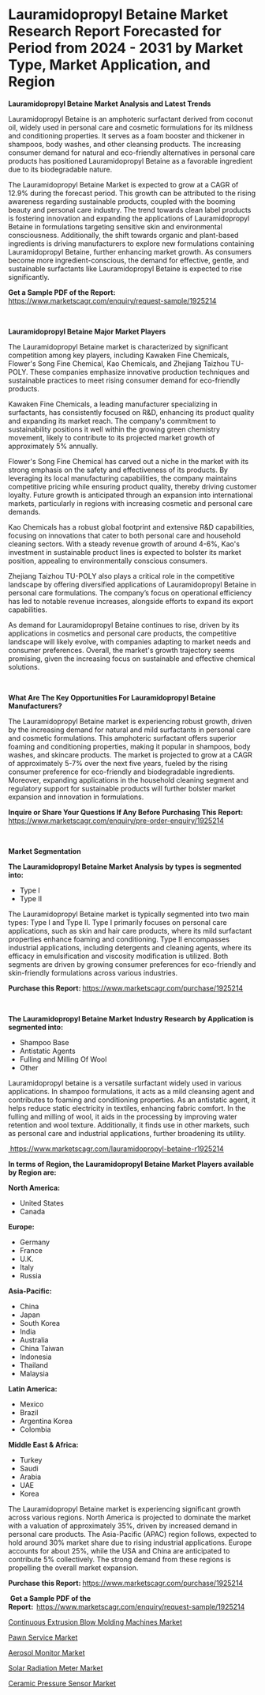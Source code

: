 <p><h1>Lauramidopropyl Betaine Market Research Report Forecasted for Period from 2024 -  2031 by Market Type, Market Application, and Region</h1></p><p><strong>Lauramidopropyl Betaine Market Analysis and Latest Trends</strong></p>
<p><p>Lauramidopropyl Betaine is an amphoteric surfactant derived from coconut oil, widely used in personal care and cosmetic formulations for its mildness and conditioning properties. It serves as a foam booster and thickener in shampoos, body washes, and other cleansing products. The increasing consumer demand for natural and eco-friendly alternatives in personal care products has positioned Lauramidopropyl Betaine as a favorable ingredient due to its biodegradable nature.</p><p>The Lauramidopropyl Betaine Market is expected to grow at a CAGR of 12.9% during the forecast period. This growth can be attributed to the rising awareness regarding sustainable products, coupled with the booming beauty and personal care industry. The trend towards clean label products is fostering innovation and expanding the applications of Lauramidopropyl Betaine in formulations targeting sensitive skin and environmental consciousness. Additionally, the shift towards organic and plant-based ingredients is driving manufacturers to explore new formulations containing Lauramidopropyl Betaine, further enhancing market growth. As consumers become more ingredient-conscious, the demand for effective, gentle, and sustainable surfactants like Lauramidopropyl Betaine is expected to rise significantly.</p></p>
<p><strong>Get a Sample PDF of the Report:&nbsp;</strong> <a href="https://www.marketscagr.com/enquiry/request-sample/1925214?utm_campaign=1510&utm_medium=2&utm_source=Github&utm_content=ia&utm_term=24102024&utm_id=lauramidopropyl-betaine">https://www.marketscagr.com/enquiry/request-sample/1925214</a></p>
<p>&nbsp;</p>
<p><strong>Lauramidopropyl Betaine Major Market Players</strong></p>
<p><p>The Lauramidopropyl Betaine market is characterized by significant competition among key players, including Kawaken Fine Chemicals, Flower's Song Fine Chemical, Kao Chemicals, and Zhejiang Taizhou TU-POLY. These companies emphasize innovative production techniques and sustainable practices to meet rising consumer demand for eco-friendly products.</p><p>Kawaken Fine Chemicals, a leading manufacturer specializing in surfactants, has consistently focused on R&D, enhancing its product quality and expanding its market reach. The company's commitment to sustainability positions it well within the growing green chemistry movement, likely to contribute to its projected market growth of approximately 5% annually.</p><p>Flower's Song Fine Chemical has carved out a niche in the market with its strong emphasis on the safety and effectiveness of its products. By leveraging its local manufacturing capabilities, the company maintains competitive pricing while ensuring product quality, thereby driving customer loyalty. Future growth is anticipated through an expansion into international markets, particularly in regions with increasing cosmetic and personal care demands.</p><p>Kao Chemicals has a robust global footprint and extensive R&D capabilities, focusing on innovations that cater to both personal care and household cleaning sectors. With a steady revenue growth of around 4-6%, Kao's investment in sustainable product lines is expected to bolster its market position, appealing to environmentally conscious consumers.</p><p>Zhejiang Taizhou TU-POLY also plays a critical role in the competitive landscape by offering diversified applications of Lauramidopropyl Betaine in personal care formulations. The company’s focus on operational efficiency has led to notable revenue increases, alongside efforts to expand its export capabilities.</p><p>As demand for Lauramidopropyl Betaine continues to rise, driven by its applications in cosmetics and personal care products, the competitive landscape will likely evolve, with companies adapting to market needs and consumer preferences. Overall, the market's growth trajectory seems promising, given the increasing focus on sustainable and effective chemical solutions.</p></p>
<p>&nbsp;</p>
<p><strong>What Are The Key Opportunities For Lauramidopropyl Betaine Manufacturers?</strong></p>
<p><p>The Lauramidopropyl Betaine market is experiencing robust growth, driven by the increasing demand for natural and mild surfactants in personal care and cosmetic formulations. This amphoteric surfactant offers superior foaming and conditioning properties, making it popular in shampoos, body washes, and skincare products. The market is projected to grow at a CAGR of approximately 5-7% over the next five years, fueled by the rising consumer preference for eco-friendly and biodegradable ingredients. Moreover, expanding applications in the household cleaning segment and regulatory support for sustainable products will further bolster market expansion and innovation in formulations.</p></p>
<p><strong>Inquire or Share Your Questions If Any Before Purchasing This Report:</strong> <a href="https://www.marketscagr.com/enquiry/pre-order-enquiry/1925214?utm_campaign=1510&utm_medium=2&utm_source=Github&utm_content=ia&utm_term=24102024&utm_id=lauramidopropyl-betaine">https://www.marketscagr.com/enquiry/pre-order-enquiry/1925214</a></p>
<p>&nbsp;</p>
<p><strong>Market Segmentation</strong></p>
<p><strong>The Lauramidopropyl Betaine Market Analysis by types is segmented into:</strong></p>
<p><ul><li>Type I</li><li>Type II</li></ul></p>
<p><p>The Lauramidopropyl Betaine market is typically segmented into two main types: Type I and Type II. Type I primarily focuses on personal care applications, such as skin and hair care products, where its mild surfactant properties enhance foaming and conditioning. Type II encompasses industrial applications, including detergents and cleaning agents, where its efficacy in emulsification and viscosity modification is utilized. Both segments are driven by growing consumer preferences for eco-friendly and skin-friendly formulations across various industries.</p></p>
<p><strong>Purchase this Report:&nbsp;</strong><a href="https://www.marketscagr.com/purchase/1925214?utm_campaign=1510&utm_medium=2&utm_source=Github&utm_content=ia&utm_term=24102024&utm_id=lauramidopropyl-betaine">https://www.marketscagr.com/purchase/1925214</a></p>
<p>&nbsp;</p>
<p><strong>The Lauramidopropyl Betaine Market Industry Research by Application is segmented into:</strong></p>
<p><ul><li>Shampoo Base</li><li>Antistatic Agents</li><li>Fulling and Milling Of Wool</li><li>Other</li></ul></p>
<p><p>Lauramidopropyl betaine is a versatile surfactant widely used in various applications. In shampoo formulations, it acts as a mild cleansing agent and contributes to foaming and conditioning properties. As an antistatic agent, it helps reduce static electricity in textiles, enhancing fabric comfort. In the fulling and milling of wool, it aids in the processing by improving water retention and wool texture. Additionally, it finds use in other markets, such as personal care and industrial applications, further broadening its utility.</p></p>
<p><a href="https://www.marketscagr.com/lauramidopropyl-betaine-r1925214?utm_campaign=1510&utm_medium=2&utm_source=Github&utm_content=ia&utm_term=24102024&utm_id=lauramidopropyl-betaine">&nbsp;https://www.marketscagr.com/lauramidopropyl-betaine-r1925214</a></p>
<p><strong>In terms of Region, the Lauramidopropyl Betaine Market Players available by Region are:</strong></p>
<p>
    <p> <strong> North America: </strong>
        <ul>
            <li>United States</li>
            <li>Canada</li>
        </ul>
        </p> 
    <p> <strong> Europe: </strong>
        <ul>
            <li>Germany</li>
            <li>France</li>
            <li>U.K.</li>
            <li>Italy</li>
            <li>Russia</li>
        </ul>
        </p> 
    <p> <strong> Asia-Pacific: </strong>
        <ul>
            <li>China</li>
            <li>Japan</li>
            <li>South Korea</li>
            <li>India</li>
            <li>Australia</li>
            <li>China Taiwan</li>
            <li>Indonesia</li>
            <li>Thailand</li>
            <li>Malaysia</li>
        </ul>
        </p> 
    <p> <strong> Latin America: </strong>
        <ul>
            <li>Mexico</li>
            <li>Brazil</li>
            <li>Argentina Korea</li>
            <li>Colombia</li>
        </ul>
        </p> 
    <p> <strong> Middle East & Africa: </strong>
        <ul>
            <li>Turkey</li>
            <li>Saudi</li>
            <li>Arabia</li>
            <li>UAE</li>
            <li>Korea</li>
        </ul>
    </p>
    </p>
<p><p>The Lauramidopropyl Betaine market is experiencing significant growth across various regions. North America is projected to dominate the market with a valuation of approximately 35%, driven by increased demand in personal care products. The Asia-Pacific (APAC) region follows, expected to hold around 30% market share due to rising industrial applications. Europe accounts for about 25%, while the USA and China are anticipated to contribute 5% collectively. The strong demand from these regions is propelling the overall market expansion.</p></p>
<p><strong>Purchase this Report: </strong><a href="https://www.marketscagr.com/purchase/1925214?utm_campaign=1510&utm_medium=2&utm_source=Github&utm_content=ia&utm_term=24102024&utm_id=lauramidopropyl-betaine">https://www.marketscagr.com/purchase/1925214</a></p>
<p>&nbsp;<strong>Get a Sample PDF of the Report:&nbsp;&nbsp;</strong><a href="https://www.marketscagr.com/enquiry/request-sample/1925214?utm_campaign=1510&utm_medium=2&utm_source=Github&utm_content=ia&utm_term=24102024&utm_id=lauramidopropyl-betaine">https://www.marketscagr.com/enquiry/request-sample/1925214</a></p>
<p><strong></strong></p>
<p><p><a href="https://github.com/elenif62bh/Market-Research-Report-List-1/blob/main/continuous-extrusion-blow-molding-machines-market.md?utm_campaign=1510&utm_medium=2&utm_source=Github&utm_content=ia&utm_term=24102024&utm_id=lauramidopropyl-betaine">Continuous Extrusion Blow Molding Machines Market</a></p><p><a href="https://www.linkedin.com/pulse/influencing-factors-pawn-service-market-insights-growth-projections-jdbae?utm_campaign=1510&utm_medium=2&utm_source=Github&utm_content=ia&utm_term=24102024&utm_id=lauramidopropyl-betaine">Pawn Service Market</a></p><p><a href="https://issuu.com/reportprime-2/docs/aerosol-monitor-market-size-2030.pp_87ff1cb9473c7f?utm_campaign=1510&utm_medium=2&utm_source=Github&utm_content=ia&utm_term=24102024&utm_id=lauramidopropyl-betaine">Aerosol Monitor Market</a></p><p><a href="https://issuu.com/reportprime-2/docs/solar-radiation-meter-market-size-2_d05e01834c8514?utm_campaign=1510&utm_medium=2&utm_source=Github&utm_content=ia&utm_term=24102024&utm_id=lauramidopropyl-betaine">Solar Radiation Meter Market</a></p><p><a href="https://github.com/lilyet2b1/Market-Research-Report-List-1/blob/main/ceramic-pressure-sensor-market.md?utm_campaign=1510&utm_medium=2&utm_source=Github&utm_content=ia&utm_term=24102024&utm_id=lauramidopropyl-betaine">Ceramic Pressure Sensor Market</a></p></p>
